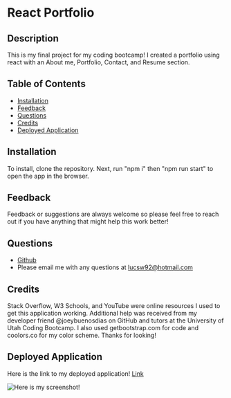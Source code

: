 # React Portfolio

## Description

This is my final project for my coding bootcamp! I created a portfolio using react with an About me, Portfolio, Contact, and Resume section.
  ## Table of Contents

  * [Installation](#installation)
  * [Feedback](#feedback)
  * [Questions](#questions)
  * [Credits](#credits)
  * [Deployed Application](#deployedapplication)


  ## Installation

  To install, clone the repository. Next, run "npm i" then "npm run start" to open the app in the browser.

  ## Feedback

  Feedback or suggestions are always welcome so please feel free to reach out if you have anything that might help this work better!

  ## Questions

  * [Github](https://github.com/Luceatscode)
  * Please email me with any questions at lucsw92@hotmail.com

  ## Credits

  Stack Overflow, W3 Schools, and YouTube were online resources I used to get this application working. Additional help was received from my developer friend @joeybuenosdias on GitHub and tutors at the University of Utah Coding Bootcamp. I also used getbootstrap.com for code and coolors.co for my color scheme. Thanks for looking!

  ## Deployed Application

  Here is the link to my deployed application! [Link](https://luceatscode.github.io/reactPortfolio/)

![Here is my screenshot!](profilePic.jpeg)